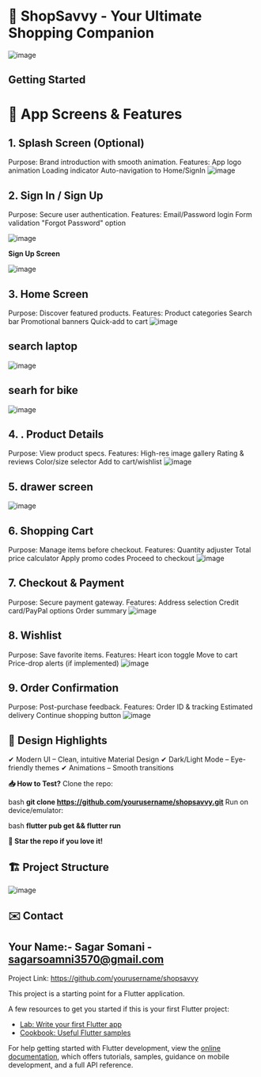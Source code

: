 # 🚀 ShopSavvy - Your Ultimate Shopping Companion

![image](https://github.com/user-attachments/assets/40a3ef13-5d55-4d96-a702-9c7442d9de56)

## Getting Started
# 📱 App Screens & Features
## 1. Splash Screen (Optional)
Purpose: Brand introduction with smooth animation.
Features:
App logo animation
Loading indicator
Auto-navigation to Home/SignIn
![image](https://github.com/user-attachments/assets/d8b963d1-6201-4919-90fa-626a2c5958a7)

## 2. Sign In / Sign Up
Purpose: Secure user authentication.
Features:
Email/Password login
Form validation
"Forgot Password" option
                                                                          	
![image](https://github.com/user-attachments/assets/b3f936a5-bffb-4f10-ae1d-5ecba5974153)    

 **Sign Up Screen**
 
 ![image](https://github.com/user-attachments/assets/73c8749e-4ee9-4615-b296-7c294e21f7b5)

## 3. Home Screen
Purpose: Discover featured products.
Features:
Product categories
Search bar
Promotional banners
Quick-add to cart
![image](https://github.com/user-attachments/assets/88e16d4c-e8d1-425a-9198-04faa3a1d03c)
## search laptop
![image](https://github.com/user-attachments/assets/9c293158-9f12-4783-a9fe-01ce9920e903)
## searh for bike
![image](https://github.com/user-attachments/assets/5b47ffb2-ec3e-4988-a51d-35f6673d5a14)

## 4. . Product Details
Purpose: View product specs.
Features:
High-res image gallery
Rating & reviews
Color/size selector
Add to cart/wishlist
![image](https://github.com/user-attachments/assets/e6d85986-c16d-4a5a-acab-5bcb935a8e69)

## 5. drawer screen 

![image](https://github.com/user-attachments/assets/43e92150-3621-4497-860c-66166d202b65)

## 6. Shopping Cart
Purpose: Manage items before checkout.
Features:
 Quantity adjuster
 Total price calculator
 Apply promo codes
 Proceed to checkout
 ![image](https://github.com/user-attachments/assets/4b9a09f5-9112-4f90-8547-1618113c2026)

 ## 7. Checkout & Payment
Purpose: Secure payment gateway.
Features:
Address selection
Credit card/PayPal options
Order summary
 ![image](https://github.com/user-attachments/assets/80713aed-9318-489d-90eb-7da6029ff2a5)


 ## 8. Wishlist
Purpose: Save favorite items.
Features:
Heart icon toggle
Move to cart
Price-drop alerts (if implemented)
![image](https://github.com/user-attachments/assets/be325606-678a-42ff-9f68-20c6b951409e)

## 9. Order Confirmation
Purpose: Post-purchase feedback.
Features:
Order ID & tracking
Estimated delivery
Continue shopping button
![image](https://github.com/user-attachments/assets/1f67962b-b776-4235-b8fd-c11f9d920a3b)

## 🎨 Design Highlights
✔ Modern UI – Clean, intuitive Material Design
✔ Dark/Light Mode – Eye-friendly themes
✔ Animations – Smooth transitions


**📥 How to Test?**
Clone the repo:

bash
**git clone https://github.com/yourusername/shopsavvy.git**
Run on device/emulator:

bash
**flutter pub get && flutter run**

 
**🌟 Star the repo if you love it!**

## 🏗️ Project Structure
![image](https://github.com/user-attachments/assets/68bbfd8b-e09f-4198-a775-53eeceb5de41)

## ✉️ Contact
## Your Name:- Sagar Somani - sagarsoamni3570@gmail.com

Project Link: https://github.com/yourusername/shopsavvy

This project is a starting point for a Flutter application.

A few resources to get you started if this is your first Flutter project:

- [Lab: Write your first Flutter app](https://docs.flutter.dev/get-started/codelab)
- [Cookbook: Useful Flutter samples](https://docs.flutter.dev/cookbook)

For help getting started with Flutter development, view the
[online documentation](https://docs.flutter.dev/), which offers tutorials,
samples, guidance on mobile development, and a full API reference.
